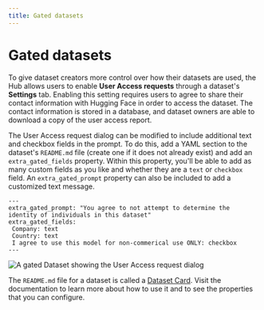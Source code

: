 ```yaml
---
title: Gated datasets
---
```


<h1>Gated datasets</h1>

To give dataset creators more control over how their datasets are used, the Hub allows users to enable **User Access requests** through a dataset's **Settings** tab. Enabling this setting requires users to agree to share their contact information with Hugging Face in order to access the dataset. The contact information is stored in a database, and dataset owners are able to download a copy of the user access report.

The User Access request dialog can be modified to include additional text and checkbox fields in the prompt. To do this, add a YAML section to the dataset's `README.md` file (create one if it does not already exist) and add an `extra_gated_fields` property. Within this property, you'll be able to add as many custom fields as you like and whether they are a `text` or `checkbox` field. An `extra_gated_prompt` property can also be included to add a customized text message.

```
---
extra_gated_prompt: "You agree to not attempt to determine the identity of individuals in this dataset"
extra_gated_fields:
 Company: text
 Country: text
 I agree to use this model for non-commerical use ONLY: checkbox
---
```

![A gated Dataset showing the User Access request dialog](https://huggingface.co/datasets/huggingface/documentation-images/resolve/main/hub/datasets-gated.png)

The `README.md` file for a dataset is called a [Dataset Card](./datasets-cards). Visit the documentation to learn more about how to use it and to see the properties that you can configure.